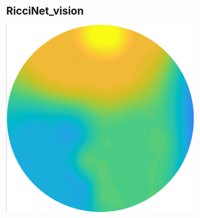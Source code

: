 # RicciNet_vision
![Compo 1](https://github.com/hjingbin/RicciNet_vision/blob/main/figure/Com1.png)
